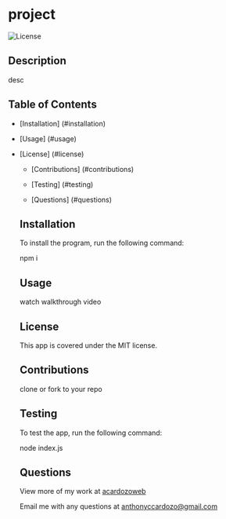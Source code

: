 # project

  ![License](https://img.shields.io/badge/License-MIT-<blue>)

  ## Description

  desc


  ## Table of Contents

  * [Installation] (#installation)

  * [Usage] (#usage)
  
* [License] (#license)

  * [Contributions] (#contributions)

  * [Testing] (#testing)

  * [Questions] (#questions)

  ## Installation

  To install the program, run the following command:

  npm i
 

  ## Usage

  watch walkthrough video
  ## License
    
  This app is covered under the MIT license.


  ## Contributions

  clone or fork to your repo

  ## Testing
  To test the app, run the following command:
  
  node index.js
 

  ## Questions

  View more of my work at
  [acardozoweb](https://github.com/acardozoweb/)

  Email me with any questions at
  anthonyccardozo@gmail.com
  

